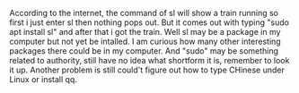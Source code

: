 According to the internet, the command of sl will show a train running
so first i just enter sl then nothing pops out.
But it comes out with typing "sudo apt install sl"
and after that i got the train.
Well sl may be a package in my computer but not yet be intalled.
I am curious how many other interesting packages there could be in my computer.
And "sudo" may be something related to authority, still have no idea what shortform it is, remember to look it up.
Another problem is still could't figure out how to type CHinese under Linux or install qq.
